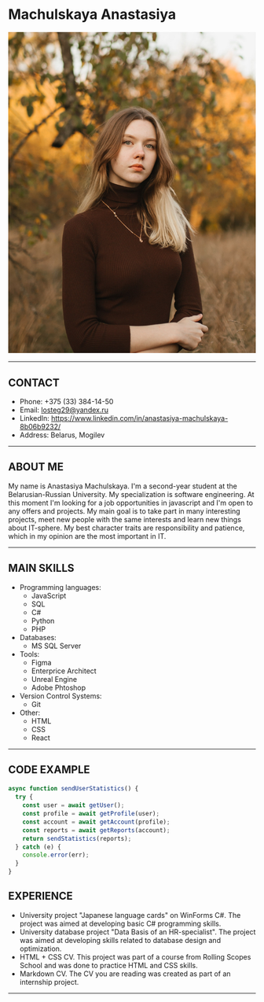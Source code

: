 # Machulskaya Anastasiya

![Profile Picture](img/personal%20photo.jpg)

---

## CONTACT

- Phone: +375 (33) 384-14-50
- Email: <losteg29@yandex.ru>
- LinkedIn: <https://www.linkedin.com/in/anastasiya-machulskaya-8b06b9232/>
- Address: Belarus, Mogilev

---

## ABOUT ME

My name is Anastasiya Machulskaya. I'm a second-year student at the Belarusian-Russian University. My specialization is software engineering. At this moment I'm looking for a job opportunities in javascript and I'm open to any offers and projects. My main goal is to take part in many interesting projects, meet new people with the same interests and learn new things about IT-sphere. My best character traits are responsibility and patience, which in my opinion are the most important in IT.

---

## MAIN SKILLS

- Programming languages:
  - JavaScript
  - SQL
  - C#
  - Python
  - PHP
- Databases:
  - MS SQL Server
- Tools:
  - Figma
  - Enterprice Architect
  - Unreal Engine
  - Adobe Phtoshop
- Version Control Systems:
  - Git
- Other:
  - HTML
  - CSS
  - React

---

## CODE EXAMPLE

```JavaScript
async function sendUserStatistics() {
  try {
    const user = await getUser();
    const profile = await getProfile(user);
    const account = await getAccount(profile);
    const reports = await getReports(account);
    return sendStatistics(reports);
  } catch (e) {
    console.error(err);
  }
}
```

## EXPERIENCE

- University project "Japanese language cards" on WinForms C#. The project was aimed at developing basic C# programming skills.
- University database project "Data Basis of an HR-specialist". The project was aimed at developing skills related to database design and optimization.
- HTML + CSS CV. This project was part of a course from Rolling Scopes School and was done to practice HTML and CSS skills.
- Markdown CV. The CV you are reading was created as part of an internship project.

---
